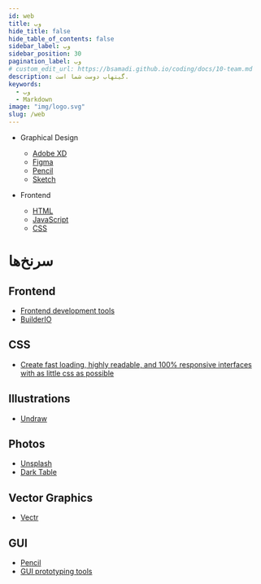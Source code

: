 ```yaml
---
id: web
title: وب
hide_title: false
hide_table_of_contents: false
sidebar_label: وب
sidebar_position: 30
pagination_label: وب
# custom_edit_url: https://bsamadi.github.io/coding/docs/10-team.md
description: گیتهاب دوست شما است.
keywords:
  - وب
  - Markdown
image: "img/logo.svg"
slug: /web
---
```


- Graphical Design
  - [Adobe XD](https://www.adobe.com/ca/products/xd.html)
  - [Figma](https://www.figma.com/)
  - [Pencil](https://pencil.evolus.vn/)
  - [Sketch](https://www.sketch.com/)

- Frontend
  - [HTML](https://www.w3schools.com/html/default.asp)
  - [JavaScript](https://www.w3schools.com/js/default.asp)
  - [CSS](https://www.w3schools.com/css/)

# سرنخ‌ها

## Frontend

*   [Frontend development tools](https://github.com/gamtiq/frontend-tools/blob/master/README.md)
*   [BuilderIO](https://github.com/BuilderIO/builder)

## CSS

*   [Create fast loading, highly readable, and 100% responsive interfaces with as little css as possible](http://tachyons.io/docs/)

## Illustrations

*   [Undraw](https://undraw.co/)

## Photos

*   [Unsplash](https://unsplash.com/)
*   [Dark Table](https://www.darktable.org/)

## Vector Graphics

*   [Vectr](https://vectr.com)

## GUI

* [Pencil](https://pencil.evolus.vn/)
* [GUI prototyping tools](https://wiki.c2.com/?GuiPrototypingTools)
